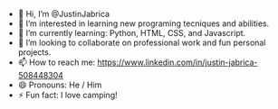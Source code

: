 - 👋 Hi, I’m @JustinJabrica
- 👀 I’m interested in learning new programing tecniques and abilities.
- 🌱 I’m currently learning: Python, HTML, CSS, and Javascript.
- 💞️ I’m looking to collaborate on professional work and fun personal projects.
- 📫 How to reach me: https://www.linkedin.com/in/justin-jabrica-508448304
- 😄 Pronouns: He / Him
- ⚡ Fun fact: I love camping!

<!---
JustinJabrica/JustinJabrica is a ✨ special ✨ repository because its `README.md` (this file) appears on your GitHub profile.
You can click the Preview link to take a look at your changes.
--->

